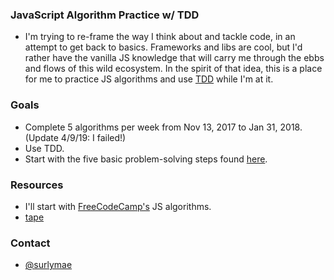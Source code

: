 ### JavaScript Algorithm Practice w/ TDD

- I'm trying to re-frame the way I think about and tackle code, in an attempt to get back to basics. Frameworks and libs are cool, but I'd rather have the vanilla JS knowledge that will carry me through the ebbs and flows of this wild ecosystem. In the spirit of that idea, this is a place for me to practice JS algorithms and use [TDD](http://agiledata.org/essays/tdd.html) while I'm at it.

### Goals

- Complete 5 algorithms per week from Nov 13, 2017 to Jan 31, 2018. (Update 4/9/19: I failed!)
- Use TDD.
- Start with the five basic problem-solving steps found [here](https://medium.com/learn-love-code/stuck-on-a-coding-problem-here-are-5-steps-to-solve-it-8be04c4b4f19).

### Resources

- I'll start with [FreeCodeCamp's](https://www.freecodecamp.com) JS algorithms.
- [tape](https://github.com/substack/tape)

### Contact
- [@surlymae](https://twitter.com/SurlyMae)
